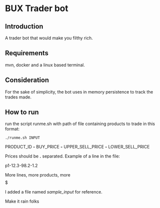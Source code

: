 # BUX Trader bot

## Introduction
A trader bot that would make you filthy rich.

## Requirements
mvn, docker and a linux based terminal.

## Consideration
For the sake of simplicity, the bot uses in memory persistence to track the trades made.

## How to run
run the script runme.sh with path of file containing products to trade in this format:

`./runme.sh INPUT`

PRODUCT_ID **-** BUY_PRICE **-** UPPER_SELL_PRICE **-** LOWER_SELL_PRICE

Prices should be **.** separated.
Example of a line in the file:

p1-12.3-98.2-1.2

More lines, more products, more $$$$$

I added a file named _sample_input_ for reference.

Make it rain folks